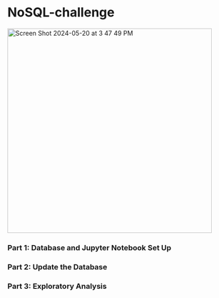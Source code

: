 # NoSQL-challenge

<img width="458" alt="Screen Shot 2024-05-20 at 3 47 49 PM" src="https://github.com/JelenaRaonic/nosql-challenge/assets/159960361/ab2f6d9b-c39d-467c-bc96-2c1bf02189ab">

### Part 1: Database and Jupyter Notebook Set Up

### Part 2: Update the Database

### Part 3: Exploratory Analysis
